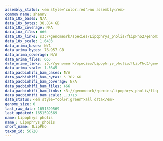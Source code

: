 ```yaml
---
assembly_status: <em style="color:red">no assembly</em>
common_name: shanny
data_10x_bases: N/A
data_10x_bytes: 38.884 GB
data_10x_coverage: N/A
data_10x_files: 666
data_10x_links: s3://genomeark/species/Lipophrys_pholis/fLipPho2/genomic_data/10x/<br>
data_10x_scale: 1.6403
data_arima_bases: N/A
data_arima_bytes: 76.957 GB
data_arima_coverage: N/A
data_arima_files: 666
data_arima_links: s3://genomeark/species/Lipophrys_pholis/fLipPho2/genomic_data/arima/<br>
data_arima_scale: 1.5645
data_pacbiohifi_bam_bases: N/A
data_pacbiohifi_bam_bytes: 5.762 GB
data_pacbiohifi_bam_coverage: N/A
data_pacbiohifi_bam_files: 666
data_pacbiohifi_bam_links: s3://genomeark/species/Lipophrys_pholis/fLipPho2/genomic_data/pacbiohifi_bam/<br>
data_pacbiohifi_bam_scale: 1.3713
data_status: <em style="color:green">all data</em>
genome_size: 0
last_raw_data: 1651599569
last_updated: 1651599569
name: Lipophrys pholis
name_: Lipophrys_pholis
short_name: fLipPho
taxon_id: 56720
---
```

